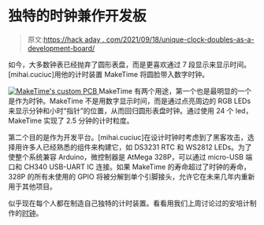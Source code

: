 # 独特的时钟兼作开发板

> 原文:[https://hack aday . com/2021/09/18/unique-clock-doubles-as-a-development-board/](https://hackaday.com/2021/09/18/unique-clock-doubles-as-a-development-board/)

如今，大多数钟表已经抛弃了圆形表盘，而是更喜欢通过 7 段显示来显示时间。[mihai.cuciuc]用他的计时装置 MakeTime 将圆脸带入数字时钟。

[![MakeTime's custom PCB](../Images/5dc733f919076d3c87193fdd1a1fda27.png) ](https://hackaday.com/wp-content/uploads/2021/09/maketime-board.jpg) MakeTime 有两个用途，第一个也是最明显的一个是作为时钟。MakeTime 不是用数字显示时间，而是通过点亮周边的 RGB LEDs 来显示分钟和小时“指针”的位置，从而回归圆形表盘时钟。通过使用 24 个 led，MakeTime 实现了 2.5 分钟的计时粒度。

第二个目的是作为开发平台。[mihai.cuciuc]在设计时钟时考虑到了黑客攻击，选择用许多人已经熟悉的组件来构建它，如 DS3231 RTC 和 WS2812 LEDs。为了使整个系统兼容 Arduino，微控制器是 AtMega 328P，可以通过 micro-USB 端口和 CH340 USB-UART IC 连接。如果 MakeTime 的寿命超过了时钟的寿命，328P 的所有未使用的 GPIO 将被分解到单个引脚接头，允许它在未来几年内重新用于其他项目。

似乎现在每个人都在制造自己独特的计时装置。看看用我们上周讨论过的安培计制作的[时钟](https://hackaday.com/2021/09/10/ic-clock-uses-ammeters-for-a-unique-time-telling-display/)。